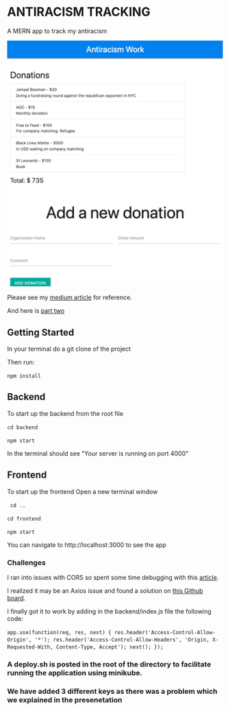 # ANTIRACISM TRACKING

A MERN app to track my antiracism

![mern-screenshot](nikki-ricks-mern-antiracism.png "Logo Title Text 2")

Please see my [medium article](https://medium.com/weekly-webtips/building-restful-apis-with-node-js-and-express-a9f648219f5b) for reference.

And here is [part two](https://medium.com/@nikki.ricks/mern-part-ii-building-the-frontend-of-a-restful-api-with-react-d10f11a9f19c)

## Getting Started

In your terminal do a git clone of the project

Then run:

`npm install`

## Backend

To start up the backend from the root file

`cd backend`

`npm start`

In the terminal should see "Your server is running on port 4000"

## Frontend

To start up the frontend
Open a new terminal window

` cd ..`

`cd frontend`

`npm start`

You can navigate to http://localhost:3000 to see the app

### Challenges

I ran into issues with CORS so spent some time debugging with this [article](https://stackoverflow.com/questions/43871637/no-access-control-allow-origin-header-is-present-on-the-requested-resource-whe).

I realized it may be an Axios issue and found a solution on [this Github board](https://github.com/axios/axios/issues/853).

I finally got it to work by adding in the backend/index.js file the following code:

`app.use(function(req, res, next) { res.header('Access-Control-Allow-Origin', '*'); res.header('Access-Control-Allow-Headers', 'Origin, X-Requested-With, Content-Type, Accept'); next(); });`

### A deploy.sh is posted in the root of the directory to facilitate running the application using minikube.

### We have added 3 different keys as there was a problem which we explained in the presenetation
